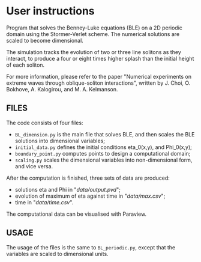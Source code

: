 # User instructions

Program that solves the Benney-Luke equations (BLE) on a 2D periodic domain using the Stormer-Verlet scheme.
The numerical solutions are scaled to become dimensional.

The simulation tracks the evolution of two or three line solitons as they interact, 
to produce a four or eight times higher splash than the initial height of each soliton.

For more information, please refer to the paper "Numerical experiments on extreme waves through
oblique-soliton interactions", written by J. Choi, O. Bokhove, A. Kalogirou, and M. A. Kelmanson.


## FILES

The code consists of four files:
- `BL_dimension.py` is the main file that solves BLE, and then scales the BLE solutions into dimensional variables;
- `initial_data.py` defines the initial conditions eta_0(x,y), and Phi_0(x,y);
- `boundary_point.py` computes points to design a computational domain;
- `scaling.py` scales the dimensional variables into non-dimensional form, and vice versa.

After the computation is finished, three sets of data are produced:
- solutions eta and Phi in "*data/output.pvd*";
- evolution of maximum of eta against time in "*data/max.csv*";
- time in "*data/time.csv*".

The computational data can be visualised with Paraview.

## USAGE
The usage of the files is the same to `BL_periodic.py`, except that the variables are scaled to dimensional units.

